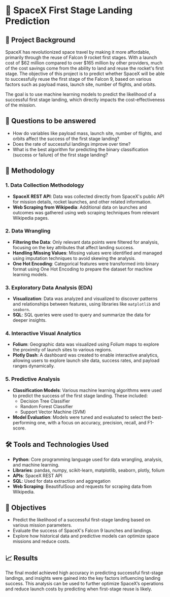 # 🚀 SpaceX First Stage Landing Prediction

## 📄 Project Background

SpaceX has revolutionized space travel by making it more affordable, primarily through the reuse of Falcon 9 rocket first stages. With a launch cost of $62 million compared to over $165 million by other providers, much of the cost savings come from the ability to land and reuse the rocket's first stage. The objective of this project is to predict whether SpaceX will be able to successfully reuse the first stage of the Falcon 9, based on various factors such as payload mass, launch site, number of flights, and orbits.

The goal is to use machine learning models to predict the likelihood of a successful first stage landing, which directly impacts the cost-effectiveness of the mission.

## 📄 Questions to be answered

- How do variables like payload mass, launch site, number of flights, and orbits affect the success of the first stage landing?
- Does the rate of successful landings improve over time?
- What is the best algorithm for predicting the binary classification (success or failure) of the first stage landing?

## 📄 Methodology

### 1. Data Collection Methodology
- **SpaceX REST API**: Data was collected directly from SpaceX's public API for mission details, rocket launches, and other related information.
- **Web Scraping from Wikipedia**: Additional data on launches and outcomes was gathered using web scraping techniques from relevant Wikipedia pages.

### 2. Data Wrangling
- **Filtering the Data**: Only relevant data points were filtered for analysis, focusing on the key attributes that affect landing success.
- **Handling Missing Values**: Missing values were identified and managed using imputation techniques to avoid skewing the analysis.
- **One Hot Encoding**: Categorical features were transformed into binary format using One Hot Encoding to prepare the dataset for machine learning models.

### 3. Exploratory Data Analysis (EDA)
- **Visualization**: Data was analyzed and visualized to discover patterns and relationships between features, using libraries like `matplotlib` and `seaborn`.
- **SQL**: SQL queries were used to query and summarize the data for deeper insights.

### 4. Interactive Visual Analytics
- **Folium**: Geographic data was visualized using Folium maps to explore the proximity of launch sites to various regions.
- **Plotly Dash**: A dashboard was created to enable interactive analytics, allowing users to explore launch site data, success rates, and payload ranges dynamically.

### 5. Predictive Analysis
- **Classification Models**: Various machine learning algorithms were used to predict the success of the first stage landing. These included:
  - Decision Tree Classifier
  - Random Forest Classifier
  - Support Vector Machine (SVM)
- **Model Evaluation**: Models were tuned and evaluated to select the best-performing one, with a focus on accuracy, precision, recall, and F1-score.

## 🛠 Tools and Technologies Used
- **Python**: Core programming language used for data wrangling, analysis, and machine learning.
- **Libraries**: pandas, numpy, scikit-learn, matplotlib, seaborn, plotly, folium
- **APIs**: SpaceX REST API
- **SQL**: Used for data extraction and aggregation
- **Web Scraping**: BeautifulSoup and requests for scraping data from Wikipedia.

## 🎯 Objectives
- Predict the likelihood of a successful first-stage landing based on various mission parameters.
- Evaluate the success of SpaceX's Falcon 9 launches and landings.
- Explore how historical data and predictive models can optimize space missions and reduce costs.

## 📈 Results
The final model achieved high accuracy in predicting successful first-stage landings, and insights were gained into the key factors influencing landing success. This analysis can be used to further optimize SpaceX’s operations and reduce launch costs by predicting when first-stage reuse is likely.
